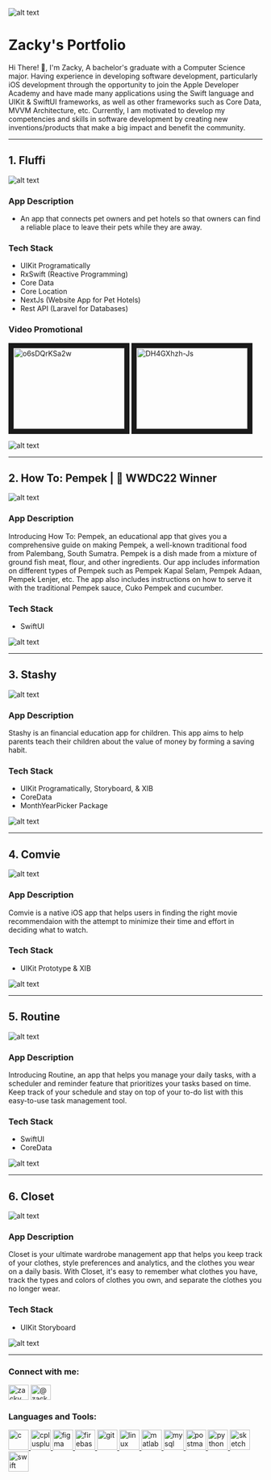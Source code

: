 ![alt text](https://github.com/zackyazmi/zackyazmi/blob/main/Zacky%202900x300-2.png "Zacky Header")

# Zacky's Portfolio
Hi There! 👋, I'm Zacky, A bachelor's graduate with a Computer Science major. Having experience in developing software development, particularly iOS development through the opportunity to join the Apple Developer Academy and have made many applications using the Swift language and UIKit & SwiftUI frameworks, as well as other frameworks such as Core Data, MVVM Architecture, etc. Currently, I am motivated to develop my competencies and skills in software development by creating new inventions/products that make a big impact and benefit the community.

---

## 1. Fluffi

![alt text](https://github.com/zackyazmi/zackyazmi/blob/main/Fluffi%20600x200.png "Fluffi")

### App Description
- An app that connects pet owners and pet hotels so that owners can find a reliable place to leave their pets while they are away.

### Tech Stack
- UIKit Programatically
- RxSwift (Reactive Programming)
- Core Data
- Core Location
- NextJs (Website App for Pet Hotels)
- Rest API (Laravel for Databases)

### Video Promotional
<a href="http://www.youtube.com/watch?feature=player_embedded&v=o6sDQrKSa2w
" target="_blank"><img src="http://img.youtube.com/vi/o6sDQrKSa2w/0.jpg" 
alt="o6sDQrKSa2w" width="220" height="160" border="10" /></a>
<a href="http://www.youtube.com/watch?feature=player_embedded&v=DH4GXhzh-Js
" target="_blank"><img src="http://img.youtube.com/vi/DH4GXhzh-Js/0.jpg" 
alt="DH4GXhzh-Js" width="220" height="160" border="10" /></a>

![alt text](https://github.com/zackyazmi/zackyazmi/blob/main/Fluffi%202900x300.png "Fluffi")

---

## 2. How To: Pempek |  WWDC22 Winner

![alt text](https://github.com/zackyazmi/zackyazmi/blob/main/How%20To_%20Pempek%20600x200.png "How To: Pempek")

### App Description
Introducing How To: Pempek, an educational app that gives you a comprehensive guide on making Pempek, a well-known traditional food from Palembang, South Sumatra. Pempek is a dish made from a mixture of ground fish meat, flour, and other ingredients. Our app includes information on different types of Pempek such as Pempek Kapal Selam, Pempek Adaan, Pempek Lenjer, etc. The app also includes instructions on how to serve it with the traditional Pempek sauce, Cuko Pempek and cucumber.

### Tech Stack
- SwiftUI

![alt text](https://github.com/zackyazmi/zackyazmi/blob/main/How%20To_%20Pempek%202-3.jpg "How To: Pempek")

---

## 3. Stashy

![alt text](https://github.com/zackyazmi/zackyazmi/blob/main/Frame%205-3.png "Stashy")

### App Description
Stashy is an financial education app for children. This app aims to help parents teach their children about the value of money by forming a saving habit.

### Tech Stack
- UIKit Programatically, Storyboard, & XIB
- CoreData
- MonthYearPicker Package

![alt text](https://github.com/zackyazmi/zackyazmi/blob/main/Banner%202900x300-2.png "Stashy")

---

## 4. Comvie

![alt text](https://github.com/zackyazmi/zackyazmi/blob/main/Comvie.jpg "Comvie")

### App Description
Comvie is a native iOS app that helps users in finding the right movie recommendaion with the attempt to minimize their time and effort in deciding what to watch.

### Tech Stack
- UIKit Prototype & XIB

![alt text](https://github.com/zackyazmi/zackyazmi/blob/main/Comvie%202.png "Comvie")

---

## 5. Routine

![alt text](https://github.com/zackyazmi/zackyazmi/blob/main/Routine.png "Routine")

### App Description
Introducing Routine, an app that helps you manage your daily tasks, with a scheduler and reminder feature that prioritizes your tasks based on time. Keep track of your schedule and stay on top of your to-do list with this easy-to-use task management tool.

### Tech Stack
- SwiftUI
- CoreData

![alt text](https://github.com/zackyazmi/zackyazmi/blob/main/Routine%202-2.jpg "Routine")

---

## 6. Closet

![alt text](https://github.com/zackyazmi/zackyazmi/blob/main/Closet.png "Closet")

### App Description
Closet is your ultimate wardrobe management app that helps you keep track of your clothes, style preferences and analytics, and the clothes you wear on a daily basis. With Closet, it's easy to remember what clothes you have, track the types and colors of clothes you own, and separate the clothes you no longer wear.

### Tech Stack
- UIKit Storyboard

![alt text](https://github.com/zackyazmi/zackyazmi/blob/main/Closet%202.jpg "Closet")

---

<h3 align="left">Connect with me:</h3>
<p align="left">
<a href="https://linkedin.com/in/zacky ilahi azmi" target="blank"><img align="center" src="https://raw.githubusercontent.com/rahuldkjain/github-profile-readme-generator/master/src/images/icons/Social/linked-in-alt.svg" alt="zacky ilahi azmi" height="30" width="40" /></a>
<a href="https://medium.com/@zackyilahiazmi" target="blank"><img align="center" src="https://raw.githubusercontent.com/rahuldkjain/github-profile-readme-generator/master/src/images/icons/Social/medium.svg" alt="@zackyilahiazmi" height="30" width="40" /></a>
</p>

<h3 align="left">Languages and Tools:</h3>
<p align="left"> <a href="https://www.cprogramming.com/" target="_blank" rel="noreferrer"> <img src="https://raw.githubusercontent.com/devicons/devicon/master/icons/c/c-original.svg" alt="c" width="40" height="40"/> </a> <a href="https://www.w3schools.com/cpp/" target="_blank" rel="noreferrer"> <img src="https://raw.githubusercontent.com/devicons/devicon/master/icons/cplusplus/cplusplus-original.svg" alt="cplusplus" width="40" height="40"/> </a> <a href="https://www.figma.com/" target="_blank" rel="noreferrer"> <img src="https://www.vectorlogo.zone/logos/figma/figma-icon.svg" alt="figma" width="40" height="40"/> </a> <a href="https://firebase.google.com/" target="_blank" rel="noreferrer"> <img src="https://www.vectorlogo.zone/logos/firebase/firebase-icon.svg" alt="firebase" width="40" height="40"/> </a> <a href="https://git-scm.com/" target="_blank" rel="noreferrer"> <img src="https://www.vectorlogo.zone/logos/git-scm/git-scm-icon.svg" alt="git" width="40" height="40"/> </a> <a href="https://www.linux.org/" target="_blank" rel="noreferrer"> <img src="https://raw.githubusercontent.com/devicons/devicon/master/icons/linux/linux-original.svg" alt="linux" width="40" height="40"/> </a> <a href="https://www.mathworks.com/" target="_blank" rel="noreferrer"> <img src="https://upload.wikimedia.org/wikipedia/commons/2/21/Matlab_Logo.png" alt="matlab" width="40" height="40"/> </a> <a href="https://www.mysql.com/" target="_blank" rel="noreferrer"> <img src="https://raw.githubusercontent.com/devicons/devicon/master/icons/mysql/mysql-original-wordmark.svg" alt="mysql" width="40" height="40"/> </a> <a href="https://postman.com" target="_blank" rel="noreferrer"> <img src="https://www.vectorlogo.zone/logos/getpostman/getpostman-icon.svg" alt="postman" width="40" height="40"/> </a> <a href="https://www.python.org" target="_blank" rel="noreferrer"> <img src="https://raw.githubusercontent.com/devicons/devicon/master/icons/python/python-original.svg" alt="python" width="40" height="40"/> </a> <a href="https://www.sketch.com/" target="_blank" rel="noreferrer"> <img src="https://www.vectorlogo.zone/logos/sketchapp/sketchapp-icon.svg" alt="sketch" width="40" height="40"/> </a> <a href="https://developer.apple.com/swift/" target="_blank" rel="noreferrer"> <img src="https://raw.githubusercontent.com/devicons/devicon/master/icons/swift/swift-original.svg" alt="swift" width="40" height="40"/> </a> </p>


<!---
zackyazmi/zackyazmi is a ✨ special ✨ repository because its `README.md` (this file) appears on your GitHub profile.
You can click the Preview link to take a look at your changes.
--->
